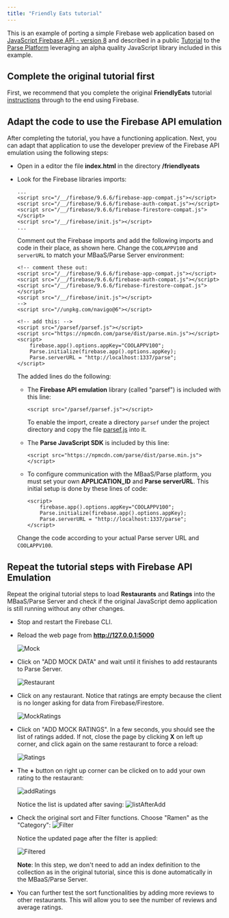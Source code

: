 ```yaml
---
title: "Friendly Eats tutorial"
---
```


This is an example of porting a simple Firebase web application based on [JavaScript Firebase API - version 8](https://firebase.google.com/docs/reference/js/v8)
and described in a public [Tutorial](https://firebase.google.com/codelabs/firestore-web#0) to the [Parse Platform](https://docs.parseplatform.org/js/guide/)
leveraging an alpha quality JavaScript library included in this example.

## Complete the original tutorial first

First, we recommend that you complete the original **FriendlyEats** tutorial [instructions](https://firebase.google.com/codelabs/firestore-web#0)
through to the end using Firebase.

## Adapt the code to use the Firebase API emulation

After completing the tutorial, you have a functioning application.  Next, you can adapt that application to use the developer preview
of the Firebase API emulation using the following steps:

* Open in a editor the file **index.html** in the directory **/friendlyeats**
* Look for the Firebase libraries imports:
    ``` 
    ...
    <script src="/__/firebase/9.6.6/firebase-app-compat.js"></script>
    <script src="/__/firebase/9.6.6/firebase-auth-compat.js"></script>
    <script src="/__/firebase/9.6.6/firebase-firestore-compat.js"></script>
    <script src="/__/firebase/init.js"></script>
    ...
    ```

    Comment out the Firebase imports and add the following imports and code in their place, as shown here.  Change the `COOLAPPV100`
    and `serverURL` to match your MBaaS/Parse Server environment:
    
    ```
    <!-- comment these out: 
    <script src="/__/firebase/9.6.6/firebase-app-compat.js"></script>
    <script src="/__/firebase/9.6.6/firebase-auth-compat.js"></script>
    <script src="/__/firebase/9.6.6/firebase-firestore-compat.js"></script>
    <script src="/__/firebase/init.js"></script>
    -->
    <script src="//unpkg.com/navigo@6"></script>

    <!-- add this: -->
    <script src="/parsef/parsef.js"></script>
    <script src="https://npmcdn.com/parse/dist/parse.min.js"></script> 
    <script>
        firebase.app().options.appKey="COOLAPPV100";
        Parse.initialize(firebase.app().options.appKey);
        Parse.serverURL = "http://localhost:1337/parse";
    </script>
    ```
    
    The added lines do the following: 

    * The **Firebase API emulation** library (called "parsef") is included with this line:
        ```
        <script src="/parsef/parsef.js"></script>
        ```
        To enable the import, create a directory `parsef` under the project directory and copy the file
        [parsef.js](https://oracle.github.io/microservices-datadriven/tree/main/mbaas-developer-preview/parsef/parsef.js) into it.

    * The **Parse JavaScript SDK** is included by this line: 
        ```
        <script src="https://npmcdn.com/parse/dist/parse.min.js"></script> 
        ```

    * To configure communication with the MBaaS/Parse platform, you must set your own **APPLICATION_ID** and **Parse serverURL**.
      This initial setup is done by these lines of code:
        ```
        <script>
            firebase.app().options.appKey="COOLAPPV100";
            Parse.initialize(firebase.app().options.appKey);
            Parse.serverURL = "http://localhost:1337/parse";
        </script>
        ```
    Change the code according to your actual Parse server URL and `COOLAPPV100`.

## Repeat the tutorial steps with Firebase API Emulation

Repeat the original tutorial steps to load **Restaurants** and **Ratings** into the MBaaS/Parse Server and check if the original
JavaScript demo application is still running without any other changes.

* Stop and restart the Firebase CLI.
* Reload the web page from **http://127.0.0.1:5000**

    ![Mock](../../mockRestaurants.jpg "mock restaurant data")

* Click on "ADD MOCK DATA" and wait until it finishes to add restaurants to Parse Server.

    ![Restaurant](../../restaurants.jpg "restaurant page")

* Click on any restaurant. Notice that ratings are empty because the client is no longer asking for data from Firebase/Firestore.

    ![MockRatings](../../mockRatings.jpg "mock ratings page")

* Click on "ADD MOCK RATINGS". In a few seconds, you should see the list of ratings added. If not, close the page by clicking **X** on left up
  corner, and click again on the same restaurant to force a reload: 


    ![Ratings](../../Ratings.jpg "ratings page")

* The **+** button on right up corner can be clicked on to add your own rating to the restaurant:

    ![addRatings](../../addRatings.jpg "add ratings page")

    Notice the list is updated after saving: 
    ![listAfterAdd](../../newRatings.jpg "list after add rating")

* Check the original sort and Filter functions. Choose "Ramen" as the "Category":
    ![Filter](../../filter.jpg "filter page")

    Notice the updated page after the filter is applied:
    
    ![Filtered](../../newList.jpg "filtered  restaurant page")
    
    **Note**: In this step, we don't need to add an index definition to the collection as in the original tutorial, since this is done
    automatically in the MBaaS/Parse Server.

* You can further test the sort functionalities by adding more reviews to other restaurants. This will allow you to see the number of reviews and average ratings.

